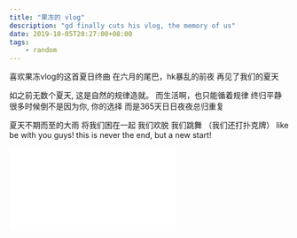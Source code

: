 ```yaml
---
title: "果冻的 vlog"
description: "gd finally cuts his vlog, the memory of us"
date: 2019-10-05T20:27:00+08:00
tags:
    - random
---
```

喜欢果冻vlog的这首夏日终曲
在六月的尾巴，hk暴乱的前夜
再见了我们的夏天


如之前无数个夏天, 
这是自然的规律造就。
而生活啊，也只能循着规律
终归平静
很多时候倒不是因为你, 你的选择
而是365天日日夜夜总归重复

夏天不期而至的大雨
将我们困在一起
我们欢脱 我们跳舞 （我们还打扑克牌）
like be with you guys!
this is never the end, but a new start!

<iframe src="//player.bilibili.com/player.html?aid=70159735&cid=121552041&page=1" scrolling="no" border="0" frameborder="no" framespacing="0" allowfullscreen="true"> </iframe>

